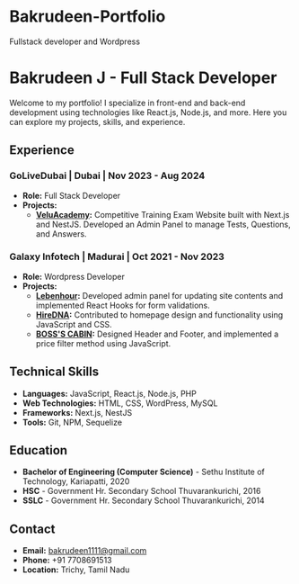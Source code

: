 # Bakrudeen-Portfolio
Fullstack developer and Wordpress

# Bakrudeen J - Full Stack Developer

Welcome to my portfolio! I specialize in front-end and back-end development using technologies like React.js, Node.js, and more. Here you can explore my projects, skills, and experience.

## Experience

### GoLiveDubai | Dubai | Nov 2023 - Aug 2024
- **Role:** Full Stack Developer
- **Projects:**
  - **[VeluAcademy](https://veluacademy.com/):** Competitive Training Exam Website built with Next.js and NestJS. Developed an Admin Panel to manage Tests, Questions, and Answers.

### Galaxy Infotech | Madurai | Oct 2021 - Nov 2023
- **Role:** Wordpress Developer
- **Projects:**
  - **[Lebenhour](https://dev.lebonheur.in/):** Developed admin panel for updating site contents and implemented React Hooks for form validations.
  - **[HireDNA](https://hiredna.com/):** Contributed to homepage design and functionality using JavaScript and CSS.
  - **[BOSS'S CABIN](https://www.bossescabin.com/):** Designed Header and Footer, and implemented a price filter method using JavaScript.

## Technical Skills
- **Languages:** JavaScript, React.js, Node.js, PHP
- **Web Technologies:** HTML, CSS, WordPress, MySQL
- **Frameworks:** Next.js, NestJS
- **Tools:** Git, NPM, Sequelize

## Education
- **Bachelor of Engineering (Computer Science)** - Sethu Institute of Technology, Kariapatti, 2020
- **HSC** - Government Hr. Secondary School Thuvarankurichi, 2016
- **SSLC** - Government Hr. Secondary School Thuvarankurichi, 2014

## Contact
- **Email:** bakrudeen1111@gmail.com
- **Phone:** +91 7708691513
- **Location:** Trichy, Tamil Nadu

